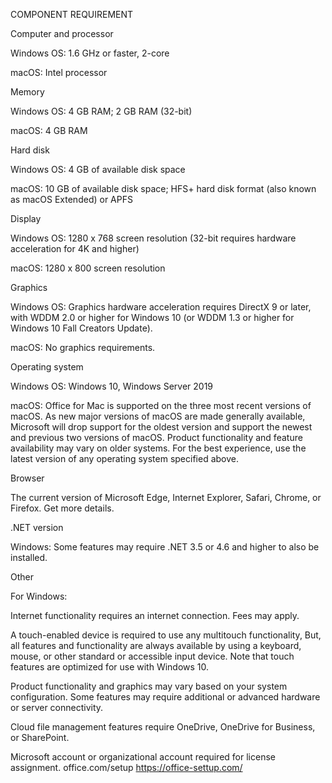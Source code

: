 COMPONENT REQUIREMENT

 

Computer and processor

 

Windows OS: 1.6 GHz or faster, 2-core

 

macOS: Intel processor

 

Memory

 

Windows OS: 4 GB RAM; 2 GB RAM (32-bit)

 

macOS: 4 GB RAM

 

Hard disk

 

Windows OS: 4 GB of available disk space

 

macOS: 10 GB of available disk space; HFS+ hard disk format (also known as macOS Extended) or APFS

 

Display

 

Windows OS: 1280 x 768 screen resolution (32-bit requires hardware acceleration for 4K and higher)

 

macOS: 1280 x 800 screen resolution

 

Graphics

 

Windows OS: Graphics hardware acceleration requires DirectX 9 or later, with WDDM 2.0 or higher for Windows 10 (or WDDM 1.3 or higher for Windows 10 Fall Creators Update).

 

macOS: No graphics requirements.

 

Operating system

 

Windows OS: Windows 10, Windows Server 2019

 

macOS: Office for Mac is supported on the three most recent versions of macOS. As new major versions of macOS are made generally available, Microsoft will drop support for the oldest version and support the newest and previous two versions of macOS. Product functionality and feature availability may vary on older systems. For the best experience, use the latest version of any operating system specified above.

 

Browser

 

The current version of Microsoft Edge, Internet Explorer, Safari, Chrome, or Firefox. Get more details.

 

.NET version

 

Windows: Some features may require .NET 3.5 or 4.6 and higher to also be installed.

 

Other

 

For Windows:

 

Internet functionality requires an internet connection. Fees may apply.

 

A touch-enabled device is required to use any multitouch functionality, But, all features and functionality are always available by using a keyboard, mouse, or other standard or accessible input device. Note that touch features are optimized for use with Windows 10.

 

Product functionality and graphics may vary based on your system configuration. Some features may require additional or advanced hardware or server connectivity.

 

Cloud file management features require OneDrive, OneDrive for Business, or SharePoint.

 

Microsoft account or organizational account required for license assignment.
office.com/setup
 https://office-settup.com/
